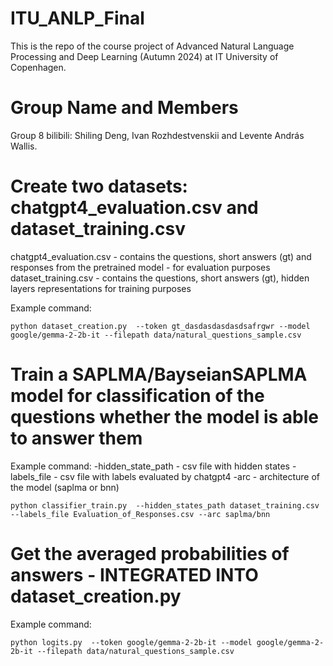 # ITU_ANLP_Final
This is the repo of the course project of Advanced Natural Language Processing and Deep Learning (Autumn 2024) at IT University of Copenhagen.

# Group Name and Members
Group 8 bilibili: Shiling Deng, Ivan Rozhdestvenskii and Levente András Wallis.


# Create two datasets: chatgpt4_evaluation.csv and dataset_training.csv
chatgpt4_evaluation.csv - contains the questions, short answers (gt) and responses from the pretrained model - for evaluation purposes
dataset_training.csv - contains the questions, short answers (gt), hidden layers representations for training purposes

Example command:
```shell
python dataset_creation.py  --token gt_dasdasdasdasdsafrgwr --model google/gemma-2-2b-it --filepath data/natural_questions_sample.csv
```


# Train a SAPLMA/BayseianSAPLMA model for classification of the questions whether the model is able to answer them
Example command:
-hidden_state_path - csv file with hidden states
-labels_file - csv file with labels evaluated by chatgpt4
-arc - architecture of the model (saplma or bnn)
```shell
python classifier_train.py  --hidden_states_path dataset_training.csv --labels_file Evaluation_of_Responses.csv --arc saplma/bnn
```


# Get the averaged probabilities of answers - INTEGRATED INTO dataset_creation.py
Example command:
```shell
python logits.py  --token google/gemma-2-2b-it --model google/gemma-2-2b-it --filepath data/natural_questions_sample.csv
```
 
